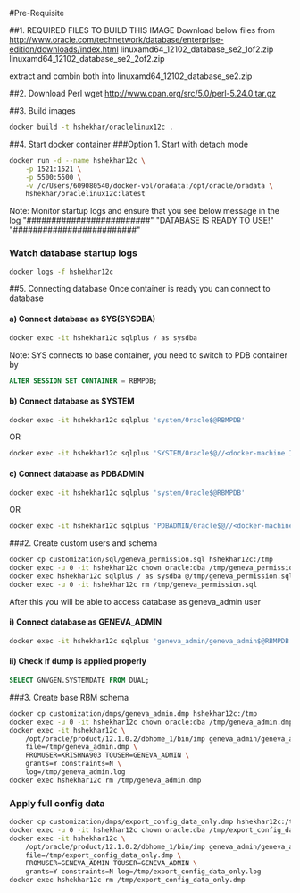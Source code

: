 #Pre-Requisite

##1. REQUIRED FILES TO BUILD THIS IMAGE
Download below files from http://www.oracle.com/technetwork/database/enterprise-edition/downloads/index.html
linuxamd64_12102_database_se2_1of2.zip
linuxamd64_12102_database_se2_2of2.zip

extract and combin both into linuxamd64_12102_database_se2.zip


##2. Download Perl
wget http://www.cpan.org/src/5.0/perl-5.24.0.tar.gz


##3. Build images
```bash
docker build -t hshekhar/oraclelinux12c .
```

##4. Start docker container
###Option 1. Start with detach mode
```bash
docker run -d --name hshekhar12c \
    -p 1521:1521 \
    -p 5500:5500 \
    -v /c/Users/609080540/docker-vol/oradata:/opt/oracle/oradata \
    hshekhar/oraclelinux12c:latest
```

Note: Monitor startup logs and ensure that you see below message in the log
"#########################"
"DATABASE IS READY TO USE!"
"#########################"

### Watch database startup logs
```bash
docker logs -f hshekhar12c
```

##5. Connecting database
Once container is ready you can connect to database
#### a) Connect database as SYS(SYSDBA)
```bash
docker exec -it hshekhar12c sqlplus / as sysdba
```
Note: SYS connects to base container, you need to switch to PDB container by 
```sql
ALTER SESSION SET CONTAINER = RBMPDB;
```
#### b) Connect database as SYSTEM 
```bash
docker exec -it hshekhar12c sqlplus 'system/0racle$@RBMPDB' 
```
OR 
```bash
docker exec -it hshekhar12c sqlplus 'SYSTEM/0racle$@//<docker-machine IP>:1521/RBMPDB'
```
#### c) Connect database as PDBADMIN 
```bash
docker exec -it hshekhar12c sqlplus 'system/0racle$@RBMPDB' 
```
OR 
```bash
docker exec -it hshekhar12c sqlplus 'PDBADMIN/0racle$@//<docker-machine IP>:1521/RBMPDB'
```

###2. Create custom users and schema 
```bash
docker cp customization/sql/geneva_permission.sql hshekhar12c:/tmp
docker exec -u 0 -it hshekhar12c chown oracle:dba /tmp/geneva_permission.sql
docker exec hshekhar12c sqlplus / as sysdba @/tmp/geneva_permission.sql
docker exec -u 0 -it hshekhar12c rm /tmp/geneva_permission.sql
```
After this you will be able to access database as geneva_admin user
#### i) Connect database as GENEVA_ADMIN 
```bash
docker exec -it hshekhar12c sqlplus 'geneva_admin/geneva_admin$@RBMPDB' 
```
#### ii) Check if dump is applied properly
```sql
SELECT GNVGEN.SYSTEMDATE FROM DUAL;
```

###3. Create base RBM schema
```bash
docker cp customization/dmps/geneva_admin.dmp hshekhar12c:/tmp
docker exec -u 0 -it hshekhar12c chown oracle:dba /tmp/geneva_admin.dmp
docker exec -it hshekhar12c \
    /opt/oracle/product/12.1.0.2/dbhome_1/bin/imp geneva_admin/geneva_admin@RBMPDB \
    file=/tmp/geneva_admin.dmp \
    FROMUSER=KRISHNA903 TOUSER=GENEVA_ADMIN \
    grants=Y constraints=N \
    log=/tmp/geneva_admin.log
docker exec hshekhar12c rm /tmp/geneva_admin.dmp
```

### Apply full config data 
```bash
docker cp customization/dmps/export_config_data_only.dmp hshekhar12c:/tmp
docker exec -u 0 -it hshekhar12c chown oracle:dba /tmp/export_config_data_only.dmp
docker exec -it hshekhar12c \
    /opt/oracle/product/12.1.0.2/dbhome_1/bin/imp geneva_admin/geneva_admin@RBMPDB \
    file=/tmp/export_config_data_only.dmp \
    FROMUSER=GENEVA_ADMIN TOUSER=GENEVA_ADMIN \
    grants=Y constraints=N log=/tmp/export_config_data_only.log
docker exec hshekhar12c rm /tmp/export_config_data_only.dmp
```